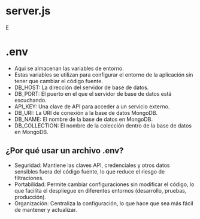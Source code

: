 # server.js
E

# .env
- Aqui se almacenan las variables de entorno.
- Estas variables se utilizan para configurar el entorno de la aplicación sin tener que cambiar el código fuente.
- DB_HOST: La dirección del servidor de base de datos.
- DB_PORT: El puerto en el que el servidor de base de datos está escuchando.
- API_KEY: Una clave de API para acceder a un servicio externo.
- DB_URI: La URI de conexión a la base de datos MongoDB.
- DB_NAME: El nombre de la base de datos en MongoDB.
- DB_COLLECTION: El nombre de la colección dentro de la base de datos en MongoDB.

## ¿Por qué usar un archivo .env?
- Seguridad: Mantiene las claves API, credenciales y otros datos sensibles fuera del código fuente, lo que reduce el riesgo de filtraciones.
- Portabilidad: Permite cambiar configuraciones sin modificar el código, lo que facilita el despliegue en diferentes entornos (desarrollo, pruebas, producción).
- Organización: Centraliza la configuración, lo que hace que sea más fácil de mantener y actualizar.
